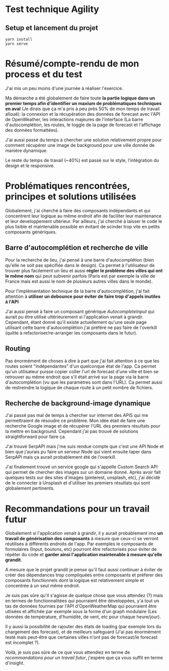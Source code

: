 # Test technique Agility

## Setup et lancement du projet
```
yarn install
yarn serve
```

# Résumé/compte-rendu de mon process et du test

J'ai mis un peu moins d'une journée à réaliser l'exercice.

Ma démarche a été globalement de faire toute **la partie logique dans un premier temps afin d'identifier un maxium de problématiques techniques en aval** (Je dirais que ça m'a pris à peu près 50% de mon temps de travail alloué): la connexion et la récupération des données de forecast avec l'API de OpenWeather, les interactions majeures de l'interface (La barre d'autocomplétion, les routes, le toggle de la page de forecast et l'affichage des données formattées).

J'ai aussi passé du temps à chercher une solution relativement propre pour comment récupérer une image de background pour une ville donnée de manière dynamique.

Le reste du temps de travail (~40%) est passé sur le style, l'intégration du design et le responsive.


# Problématiques rencontrées, principes et solutions utilisées

Globalement, j'ai cherché à faire des composants indépendants et qui concentrent leur logique au même endroit afin de faciliter leur maintenance et leur developpement ultérieur. Par ailleurs, j'ai cherché à laisser le code le plus lisible et maintenable possible en évitant de scinder trop vite en petits composants génériques.
## Barre d'autocomplétion et recherche de ville

Pour la recherche de lieu, j'ai pensé à une barre d'autocomplétion (bien qu'elle ne soit pas spécifiée dans le design). Ca permet à l'utilisateur de trouver plus facilement un lieu et aussi **régler le problème des villes qui ont le même nom** qui peut subvenir parfois (Paris est par exemple la ville de France mais est aussi le nom de plusieurs autres villes dans le monde).

Pour l'implémentation technique de la barre d'autocomplétion, j'ai fait attention à **utiliser un debounce pour éviter de faire trop d'appels inutiles à l'API**

J'ai aussi pensé à faire un composant générique *AutocompleteInput* qui aurait pu être utilisé ultérieurement si l'application venait à grandir. Cependant, étant donné qu'il existe actuellement qu'une seule page utilisant cette barre d'autocomplétion j'ai préféré ne pas faire de l'overkill (quitte à refactoriser/re-arranger les composants dans le futur).

## Routing

Pas énormément de choses à dire à part que j'ai fait attention à ce que les routes soient "indépendantes" d'un quelconque état de l'app. Ca permet qu'un utilisateur puisse copier coller l'url de forecast d'une ville et bien se retrouver au même endroit que s'il était arrivé sur la page via la barre d'autocomplétion (vu que les paramètres sont dans l'URL). Ca permet aussi de restreindre la logique de chaque route à un petit nombre de fichiers.

## Recherche de background-image dynamique

J'ai passé pas mal de temps à chercher sur internet des APIS qui me permettraient de résoudre ce problème. Mon idée était de faire une recherche Google image et de récupérer l'URL des premiers résultats pour la mettre en background. Cependant j'ai pas trouvé de solutions straightforward pour faire ça.

J'ai trouvé SerpAPI mais j'me suis rendue compte que c'est une API Node et bien que j'aurais pu faire un serveur Node qui vient ensuite taper dans SerpAPI mais ça aurait probablement été de l'overkill.

J'ai finalement trouvé un service google qui s'appelle Custom Search API qui permet de chercher des images sur un domaine donné. Après avoir fait quelques tests sur des sites d'images (pinterest, unsplash, etc), j'ai décidé de le connecter à Unsplash et d'utiliser les premiers résultats qui sont globalement pertinents.
# Recommandations pour un travail futur

Globalement si l'application venait à grandir, il y aurait probablement imo **un travail de générisation des composants** à mesure que ceux-ci se verront réutilisés à différents endroits de l'app. Par exemples le composants de formulaires (Input, boutons, etc) pourront être refactorisés pour éviter de répéter du code et **garder ainsi l'application maintenable à mesure qu'elle grandit**.

A mesure que le projet grandit je pense qu'il faut aussi continuer à éviter de créer des dépendances trop compliquées entre composants et préferer des composants fonctionnels dont la logique est relativement simple et concentrée à un seul même endroit.

Je suis pas sûre qu'il s'agisse de quelque chose que vous attendez (?) mais en termes de fonctionnalitées qui pourraient être développées, y'a tout un tas de données fournies par l'API d'OpenWeatherMap qui pourraient être utlisées et affichée par exemple sous la forme d'un graph modulaire (Les données de température, d'humidité, de vent, etc pour chaque heure/jour).

Il y aussi la possibilité de rajouter des états de loading (par exemple lors du chargement des forecast), et de meilleurs safeguard (J'ai pas énormément testé mais peut-être que certaines villes n'ont pas de forecast/le forecast est incomplet ?).

Voilà, je suis pas sûre de ce que vous attendiez en terme de *recommandations pour un travail futur*, j'espère que ça vous suffit en terme d'insight.